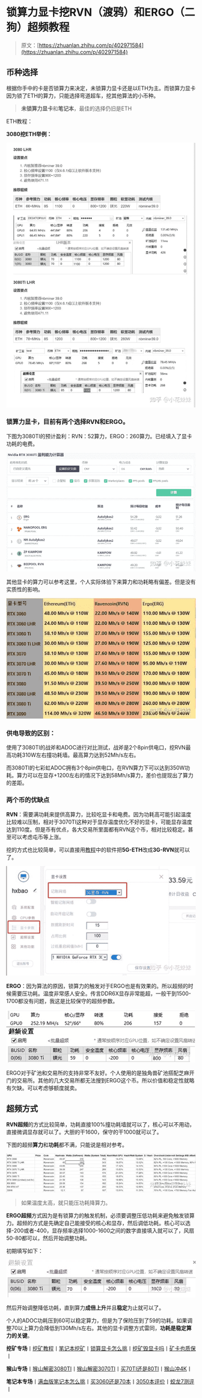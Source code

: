 <!--yml
category: 挖矿
date: 2022-06-26 00:00:00
-->

# 锁算力显卡挖RVN（渡鸦）和ERGO（二狗）超频教程

> 原文：[https://zhuanlan.zhihu.com/p/402971584](https://zhuanlan.zhihu.com/p/402971584)

## 币种选择

根据你手中的卡是否锁算力来决定，未锁算力显卡还是以ETH为主。而锁算力显卡因为锁了ETH的算力，只能选择弯道超车，挖其他算法的小币种。

> **未锁算力显卡**和**笔记本**，最佳的选择仍旧是ETH

ETH教程：

[](https://zhuanlan.zhihu.com/p/355955385)

**3080挖ETH举例：**

![](img/fe52ad5642f497e7bb7ddcc7440d61b1.png)

### 锁算力显卡，目前有两个选择RVN和ERGO。

下图为3080TI的预计盈利：RVN：52算力，ERGO：260算力。已经填入了显卡功耗的电费。

![](img/3bd5456c345e6200c0b8fb1291cd6777.png)

其他显卡的算力可以参考这里，个人实际体验下来算力和功耗略有偏差。但是没有实质性的影响。

![](img/84a8b2f5a64b8fba291517a642eb7bfd.png)

### 供电导致的区别：

使用了3080TI的战斧和ADOC进行对比测试，战斧是2个8pin供电口，挖RVN最高功耗310W左右撞功耗墙。最高算力达到52Mh/s左右。

而3080TI的七彩虹ADOC拥有3个8pin供电口，在RVN算力下可以达到350W功耗。算力可以在显存+1200左右的情况下达到58Mh/s算力，差价也提现出了算力的差距。

### 两个币的优缺点

**RVN**：需要满功耗来提供高算力，比较吃显卡和电费。因为功耗高可能引起温度比较难以压制，相对于3070TI这种对于显存温度优化不好的显卡，可能显存温度达到110度。但是币有优点，各大交易所里面都有RVN这个币，相对比较稳定。甚至可以考虑屯币等上涨。

挖的方式也比较简单，可以直接用[教程](https://zhuanlan.zhihu.com/p/355955385)中的软件把**5G-ETH**改成**3G-RVN**就可以了。

![](img/90ee64031dc3cb3cf39564bd8430c17b.png)

**ERGO**：因为算法的原因，锁算力的触发对于ERGO也是有效果的。所以超频的时候需要压功耗。温度非常感人安全。传言DDR6X显存非常能超，一般干到1500-1700都没有问题，我这是比较保守的超频参数。

![](img/ecaf10794c188acdafba9823ef268194.png)

ERGO对于矿池和交易所的支持非常不友好。个人使用的是独角兽矿池搭配芝麻开门的交易所。其他的几大交易所都无法搜到ERGO这个币。所以价值和稳定性就略有欠缺。可以考虑够额度就卖。

## 超频方式

**RVN超频**的方式比较简单，功耗直接100%撞功耗墙就可以了，核心可以不用动，直接微调显存就可以了。大胆的干1600，保守的干1000就可以了。

下图的超频**算力**和**功耗**都不满，只能说是相对参考。

![](img/50f9f16cd7b3a9f0025d4a12df627ef6.png)

> 如果温度太高，就只能压功耗降算力。

**ERGO超频**方式因为是有锁算力的触发机制，必须要调整压低功耗来避免触发锁算力。超频的方式是先确定自己能接受的核心和显存，然后调低功耗。核心可以选择-200或者-400，显存频率选择1000-1600之间的数字直接填入就可以了，风扇50-80都可以，然后开始调整功耗。

初期填写如下：

![](img/817c061f8649fa09fbe294644c69fd15.png)

然后开始调整降低功耗，直到算力**成倍上升**并且**稳定**为止就可以了。

个人的ADOC功耗压到60可以稳定算力，但是为了保险压到了59的功耗。如果调整70以上算力会降低到130Mh/s左右。其他的显卡调整方式雷同，**功耗是稳定算力的关键**。

**挖矿专场**丨[挖矿教程](https://zhuanlan.zhihu.com/p/355955385)丨[笔记本挖矿](https://zhuanlan.zhihu.com/p/360451565)丨[锁算显卡怎么挑](https://zhuanlan.zhihu.com/p/374342633)丨[挖矿毁显卡吗](https://zhuanlan.zhihu.com/p/358944242)丨[矿卡也质保](https://zhuanlan.zhihu.com/p/386391253)丨

**猴山专场**丨[猴山解密3080TI](https://zhuanlan.zhihu.com/p/379179943)丨[猴山解密3070TI](https://zhuanlan.zhihu.com/p/379428935)丨[买70TI还是80TI](https://zhuanlan.zhihu.com/p/379846007)丨[猴山冲4K](https://zhuanlan.zhihu.com/p/380129626)丨

**笔记本专场**丨[满血版笔记本怎么挑](https://zhuanlan.zhihu.com/p/374748213)丨[买3060还是70本](https://www.zhihu.com/question/447817962/answer/1909204347)丨[3050本评价](https://www.zhihu.com/question/462045112/answer/1913547325)丨[蛟龙7测评](https://zhuanlan.zhihu.com/p/369226521)丨